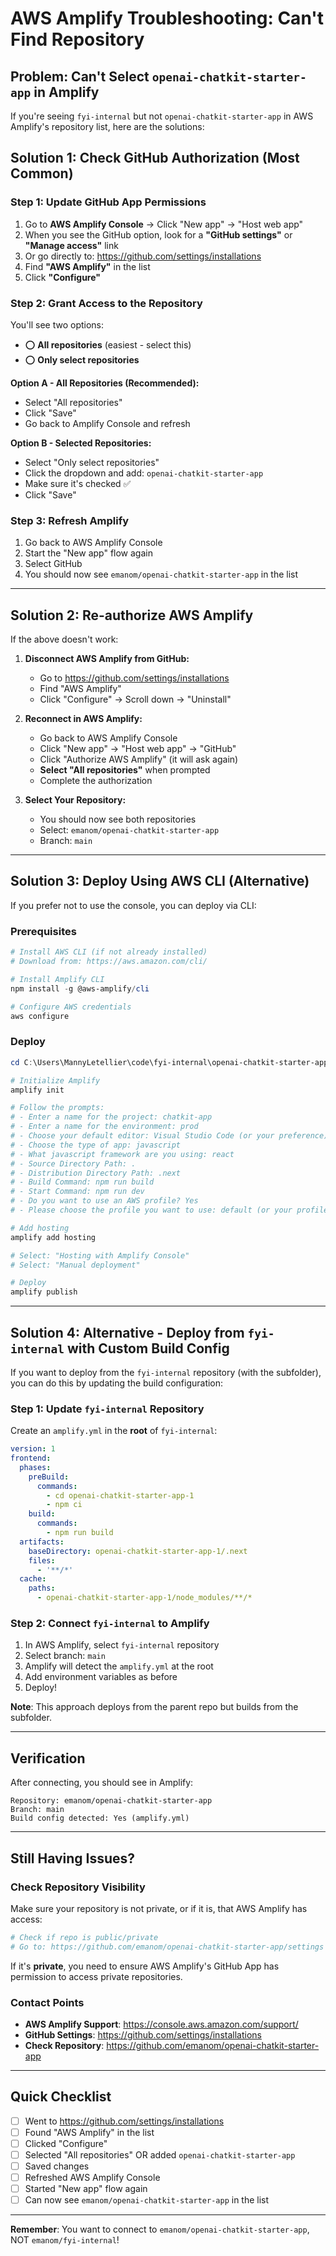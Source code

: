 # AWS Amplify Troubleshooting: Can't Find Repository

## Problem: Can't Select `openai-chatkit-starter-app` in Amplify

If you're seeing `fyi-internal` but not `openai-chatkit-starter-app` in AWS Amplify's repository list, here are the solutions:

## Solution 1: Check GitHub Authorization (Most Common)

### Step 1: Update GitHub App Permissions

1. Go to **AWS Amplify Console** → Click "New app" → "Host web app"
2. When you see the GitHub option, look for a **"GitHub settings"** or **"Manage access"** link
3. Or go directly to: https://github.com/settings/installations
4. Find **"AWS Amplify"** in the list
5. Click **"Configure"**

### Step 2: Grant Access to the Repository

You'll see two options:
- ⭕ **All repositories** (easiest - select this)
- ⭕ **Only select repositories**

**Option A - All Repositories (Recommended):**
- Select "All repositories"
- Click "Save"
- Go back to Amplify Console and refresh

**Option B - Selected Repositories:**
- Select "Only select repositories"
- Click the dropdown and add: `openai-chatkit-starter-app`
- Make sure it's checked ✅
- Click "Save"

### Step 3: Refresh Amplify

1. Go back to AWS Amplify Console
2. Start the "New app" flow again
3. Select GitHub
4. You should now see `emanom/openai-chatkit-starter-app` in the list

---

## Solution 2: Re-authorize AWS Amplify

If the above doesn't work:

1. **Disconnect AWS Amplify from GitHub:**
   - Go to https://github.com/settings/installations
   - Find "AWS Amplify"
   - Click "Configure" → Scroll down → "Uninstall"

2. **Reconnect in AWS Amplify:**
   - Go back to AWS Amplify Console
   - Click "New app" → "Host web app" → "GitHub"
   - Click "Authorize AWS Amplify" (it will ask again)
   - **Select "All repositories"** when prompted
   - Complete the authorization

3. **Select Your Repository:**
   - You should now see both repositories
   - Select: `emanom/openai-chatkit-starter-app`
   - Branch: `main`

---

## Solution 3: Deploy Using AWS CLI (Alternative)

If you prefer not to use the console, you can deploy via CLI:

### Prerequisites
```powershell
# Install AWS CLI (if not already installed)
# Download from: https://aws.amazon.com/cli/

# Install Amplify CLI
npm install -g @aws-amplify/cli

# Configure AWS credentials
aws configure
```

### Deploy
```powershell
cd C:\Users\MannyLetellier\code\fyi-internal\openai-chatkit-starter-app-1

# Initialize Amplify
amplify init

# Follow the prompts:
# - Enter a name for the project: chatkit-app
# - Enter a name for the environment: prod
# - Choose your default editor: Visual Studio Code (or your preference)
# - Choose the type of app: javascript
# - What javascript framework are you using: react
# - Source Directory Path: .
# - Distribution Directory Path: .next
# - Build Command: npm run build
# - Start Command: npm run dev
# - Do you want to use an AWS profile? Yes
# - Please choose the profile you want to use: default (or your profile)

# Add hosting
amplify add hosting

# Select: "Hosting with Amplify Console"
# Select: "Manual deployment"

# Deploy
amplify publish
```

---

## Solution 4: Alternative - Deploy from `fyi-internal` with Custom Build Config

If you want to deploy from the `fyi-internal` repository (with the subfolder), you can do this by updating the build configuration:

### Step 1: Update `fyi-internal` Repository

Create an `amplify.yml` in the **root** of `fyi-internal`:

```yaml
version: 1
frontend:
  phases:
    preBuild:
      commands:
        - cd openai-chatkit-starter-app-1
        - npm ci
    build:
      commands:
        - npm run build
  artifacts:
    baseDirectory: openai-chatkit-starter-app-1/.next
    files:
      - '**/*'
  cache:
    paths:
      - openai-chatkit-starter-app-1/node_modules/**/*
```

### Step 2: Connect `fyi-internal` to Amplify

1. In AWS Amplify, select `fyi-internal` repository
2. Select branch: `main`
3. Amplify will detect the `amplify.yml` at the root
4. Add environment variables as before
5. Deploy!

**Note**: This approach deploys from the parent repo but builds from the subfolder.

---

## Verification

After connecting, you should see in Amplify:

```
Repository: emanom/openai-chatkit-starter-app
Branch: main
Build config detected: Yes (amplify.yml)
```

---

## Still Having Issues?

### Check Repository Visibility
Make sure your repository is not private, or if it is, that AWS Amplify has access:

```powershell
# Check if repo is public/private
# Go to: https://github.com/emanom/openai-chatkit-starter-app/settings
```

If it's **private**, you need to ensure AWS Amplify's GitHub App has permission to access private repositories.

### Contact Points
- **AWS Amplify Support**: https://console.aws.amazon.com/support/
- **GitHub Settings**: https://github.com/settings/installations
- **Check Repository**: https://github.com/emanom/openai-chatkit-starter-app

---

## Quick Checklist

- [ ] Went to https://github.com/settings/installations
- [ ] Found "AWS Amplify" in the list
- [ ] Clicked "Configure"
- [ ] Selected "All repositories" OR added `openai-chatkit-starter-app`
- [ ] Saved changes
- [ ] Refreshed AWS Amplify Console
- [ ] Started "New app" flow again
- [ ] Can now see `emanom/openai-chatkit-starter-app` in the list

---

**Remember**: You want to connect to `emanom/openai-chatkit-starter-app`, NOT `emanom/fyi-internal`!

